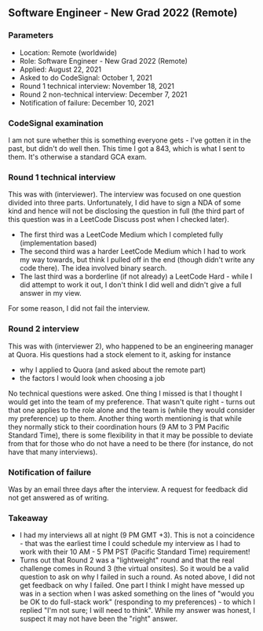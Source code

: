 ## Software Engineer - New Grad 2022 (Remote)

### Parameters

* Location: Remote (worldwide)
* Role: Software Engineer - New Grad 2022 (Remote)
* Applied: August 22, 2021
* Asked to do CodeSignal: October 1, 2021
* Round 1 technical interview: November 18, 2021
* Round 2 non-technical interview: December 7, 2021
* Notification of failure: December 10, 2021

### CodeSignal examination

I am not sure whether this is something everyone gets - I've gotten it in the past, but didn't do well then. This time I got a 843, which is what I sent to them. It's otherwise a standard GCA exam. 

### Round 1 technical interview

This was with (interviewer). The interview was focused on one question divided into three parts. Unfortunately, I did have to sign a NDA of some kind and hence will not be disclosing the question in full (the third part of this question was in a LeetCode Discuss post when I checked later).

* The first third was a LeetCode Medium which I completed fully (implementation based)
* The second third was a harder LeetCode Medium which I had to work my way towards, but think I pulled off in the end (though didn't write any code there). The idea involved binary search.
* The last third was a borderline (if not already) a LeetCode Hard - while I did attempt to work it out, I don't think I did well and didn't give a full answer in my view. 

For some reason, I did not fail the interview.

### Round 2 interview

This was with (interviewer 2), who happened to be an engineering manager at Quora. His questions had a stock element to it, asking for instance
* why I applied to Quora (and asked about the remote part)
* the factors I would look when choosing a job

No technical questions were asked. One thing I missed is that I thought I would get into the team of my preference. That wasn't quite right - turns out that one applies to the role alone and the team is (while they would consider my preference) up to them. Another thing worth mentioning is that while they normally stick to their coordination hours (9 AM to 3 PM Pacific Standard Time), there is some flexibility in that it may be possible to deviate from that for those who do not have a need to be there (for instance, do not have that many interviews). 

### Notification of failure

Was by an email three days after the interview. A request for feedback did not get answered as of writing. 

### Takeaway

* I had my interviews all at night (9 PM GMT +3). This is not a coincidence - that was the earliest time I could schedule my interview as I had to work with their 10 AM - 5 PM PST (Pacific Standard Time) requirement!
* Turns out that Round 2 was a "lightweight" round and that the real challenge comes in Round 3 (the virtual onsites). So it would be a valid question to ask on why I failed in such a round. As noted above, I did not get feedback on why I failed. One part I think I might have messed up was in a section when I was asked something on the lines of "would you be OK to do full-stack work" (responding to my preferences) - to which I replied "I'm not sure; I will need to think". While my answer was honest, I suspect it may not have been the "right" answer. 
